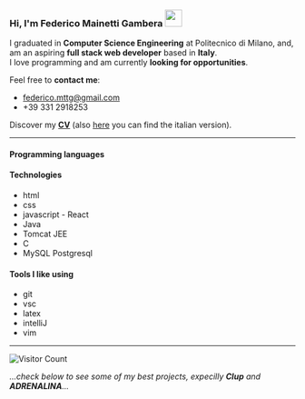 ### Hi, I'm Federico Mainetti Gambera <img src="https://raw.githubusercontent.com/MartinHeinz/MartinHeinz/master/wave.gif" width="30px">

I graduated in **Computer Science Engineering** at Politecnico di Milano, and, am an aspiring **full stack web developer** based in **Italy**.  
I love programming and am currently **looking for opportunities**.

Feel free to **contact me**:
 - federico.mttg@gmail.com
 - +39 331 2918253

Discover my **[CV](www.google.com)** (also [here](www.google.com) you can find the italian version).

___
#### Programming languages

#### Technologies

- html
- css
- javascript - React
- Java 
- Tomcat JEE
- C
- MySQL Postgresql

#### Tools I like using

- git
- vsc
- latex
- intelliJ
- vim
___

![Visitor Count](https://profile-counter.glitch.me/{FedericoMainettiGambera}/count.svg)

*...check below to see some of my best projects, expecilly **Clup** and **ADRENALINA**...*

